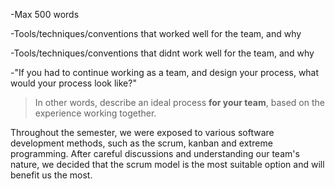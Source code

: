 -Max 500 words

-Tools/techniques/conventions that worked well for the team, and why

-Tools/techniques/conventions that didnt work well for the team, and why

-"If you had to continue working as a team, and design your process, what would your process look like?"

>In other words, describe an ideal process **for your team**, based on the experience working together.


Throughout the semester, we were exposed to various software development methods, such as the scrum, kanban and extreme programming. After careful discussions and understanding our team's nature, we decided that the scrum model is the most suitable option and will benefit us the most.
